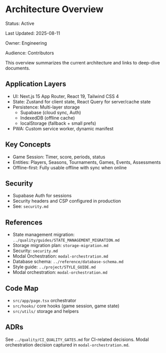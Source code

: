 # Architecture Overview

Status: Active

Last Updated: 2025-08-11

Owner: Engineering

Audience: Contributors

This overview summarizes the current architecture and links to deep-dive documents.

## Application Layers

- UI: Next.js 15 App Router, React 19, Tailwind CSS 4
- State: Zustand for client state, React Query for server/cache state
- Persistence: Multi-layer storage
  - Supabase (cloud sync, Auth)
  - IndexedDB (offline cache)
  - localStorage (fallback + small prefs)
- PWA: Custom service worker, dynamic manifest

## Key Concepts

- Game Session: Timer, score, periods, status
- Entities: Players, Seasons, Tournaments, Games, Events, Assessments
- Offline-first: Fully usable offline with sync when online

## Security

- Supabase Auth for sessions
- Security headers and CSP configured in production
- See: `security.md`

## References

- State management migration: `../quality/guides/STATE_MANAGEMENT_MIGRATION.md`
- Storage migration plan: `storage-migration.md`
- Security: `security.md`
- Modal Orchestration: `modal-orchestration.md`
- Database schema: `../reference/database-schema.md`
- Style guide: `../project/STYLE_GUIDE.md`
- Modal orchestration: `modal-orchestration.md`

## Code Map

- `src/app/page.tsx` orchestrator
- `src/hooks/` core hooks (game session, game state)
- `src/utils/` storage and helpers

## ADRs

See `../quality/CI_QUALITY_GATES.md` for CI-related decisions. Modal orchestration decision captured in `modal-orchestration.md`.


